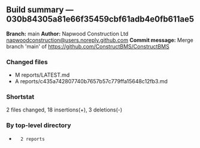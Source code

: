 ## Build summary — 030b84305a81e66f35459cbf61adb4e0fb611ae5

**Branch:** main
**Author:** Napwood Construction Ltd <napwoodconstruction@users.noreply.github.com>
**Commit message:** Merge branch 'main' of https://github.com/ConstructBMS/ConstructBMS

### Changed files
 - M	reports/LATEST.md
 - A	reports/c435a742807740b7657b57c779ffa15648c12fb3.md

### Shortstat
 2 files changed, 18 insertions(+), 3 deletions(-)

### By top-level directory
 -       2 reports
